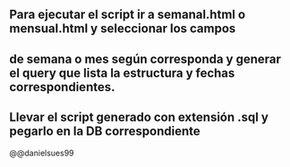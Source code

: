 ## Para ejecutar el script ir a semanal.html o mensual.html y seleccionar los campos
## de semana o mes según corresponda y generar el query que lista la estructura y fechas correspondientes.
## Llevar el script generado con extensión .sql y pegarlo en la DB correspondiente

@@danielsues99